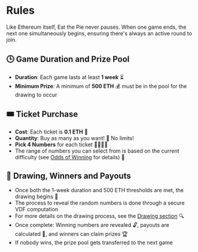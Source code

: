 # Rules

Like Ethereum itself, Eat the Pie never pauses. When one game ends, the next one simultaneously begins, ensuring there's always an active round to join.

## 🕒 Game Duration and Prize Pool

- **Duration**: Each game lasts at least **1 week** ⏳
- **Minimum Prize**: A minimum of **500 ETH** 💰 must be in the pool for the drawing to occur

## 🎟️ Ticket Purchase

- **Cost**: Each ticket is **0.1 ETH** 💸
- **Quantity**: Buy as many as you want! 🛒 No limits!
- **Pick 4 Numbers** for each ticket 🎱🎱🎱🎱
- The range of numbers you can select from is based on the current difficulty (see [Odds of Winning](odds.md) for details) 🔄

## 🎰 Drawing, Winners and Payouts

- Once both the 1-week duration and 500 ETH thresholds are met, the drawing begins 🏁
- The process to reveal the random numbers is done through a secure VDF computation
- For more details on the drawing process, see the [Drawing section](drawing.md) 🔍
- Once complete: Winning numbers are revealed 🔓, payouts are calculated 🧮, and winners can claim prizes 🏆
- If nobody wins, the prize pool gets transferred to the next game
